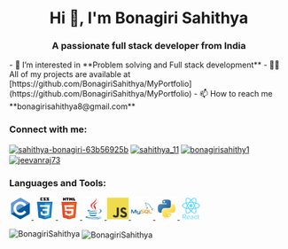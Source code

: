 <h1 align="center">Hi 👋, I'm Bonagiri Sahithya</h1>
<h3 align="center">A passionate full stack developer from India</h3>
- 👀 I’m interested in **Problem solving and Full stack development**
- 👨‍💻 All of my projects are available at [https://github.com/BonagiriSahithya/MyPortfolio](https://github.com/BonagiriSahithya/MyPortfolio)
- 📫 How to reach me **bonagirisahithya8@gmail.com**

<h3 align="left">Connect with me:</h3>
<p align="left">
<a href="https://www.linkedin.com/in/sahithya-bonagiri-63b56925b/" target="blank"><img align="center" src="https://raw.githubusercontent.com/rahuldkjain/github-profile-readme-generator/master/src/images/icons/Social/linked-in-alt.svg" alt="sahithya-bonagiri-63b56925b" height="30" width="40" /></a>
<a href="https://www.codechef.com/users/sahithya_11" target="blank"><img align="center" src="https://cdn.jsdelivr.net/npm/simple-icons@3.1.0/icons/codechef.svg" alt="sahithya_11" height="30" width="40" /></a>
<a href="https://www.hackerrank.com/profile/bonagirisahithy1" target="blank"><img align="center" src="https://raw.githubusercontent.com/rahuldkjain/github-profile-readme-generator/master/src/images/icons/Social/hackerrank.svg" alt="bonagirisahithy1" height="30" width="40" /></a>
<a href="https://www.leetcode.com/jeevanraj73" target="blank"><img align="center" src="https://raw.githubusercontent.com/rahuldkjain/github-profile-readme-generator/master/src/images/icons/Social/leet-code.svg" alt="jeevanraj73" height="30" width="40" /></a>
</p>
<h3 align="left">Languages and Tools:</h3>
<p align="left"> <a href="https://www.cprogramming.com/" target="_blank" rel="noreferrer"> <img src="https://raw.githubusercontent.com/devicons/devicon/master/icons/c/c-original.svg" alt="c" width="40" height="40"/> </a> <a href="https://www.w3schools.com/css/" target="_blank" rel="noreferrer"> <img src="https://raw.githubusercontent.com/devicons/devicon/master/icons/css3/css3-original-wordmark.svg" alt="css3" width="40" height="40"/> </a> <a href="https://www.w3.org/html/" target="_blank" rel="noreferrer"> <img src="https://raw.githubusercontent.com/devicons/devicon/master/icons/html5/html5-original-wordmark.svg" alt="html5" width="40" height="40"/> </a> <a href="https://www.java.com" target="_blank" rel="noreferrer"> <img src="https://raw.githubusercontent.com/devicons/devicon/master/icons/java/java-original.svg" alt="java" width="40" height="40"/> </a> <a href="https://developer.mozilla.org/en-US/docs/Web/JavaScript" target="_blank" rel="noreferrer"> <img src="https://raw.githubusercontent.com/devicons/devicon/master/icons/javascript/javascript-original.svg" alt="javascript" width="40" height="40"/> </a> <a href="https://www.mysql.com/" target="_blank" rel="noreferrer"> <img src="https://raw.githubusercontent.com/devicons/devicon/master/icons/mysql/mysql-original-wordmark.svg" alt="mysql" width="40" height="40"/> </a> <a href="https://www.python.org" target="_blank" rel="noreferrer"> <img src="https://raw.githubusercontent.com/devicons/devicon/master/icons/python/python-original.svg" alt="python" width="40" height="40"/> </a> <a href="https://reactjs.org/" target="_blank" rel="noreferrer"> <img src="https://raw.githubusercontent.com/devicons/devicon/master/icons/react/react-original-wordmark.svg" alt="react" width="40" height="40"/> </a> </p>
<p><img align="left" src="https://github-readme-stats.vercel.app/api/top-langs?username=BonagiriSahithya&show_icons=true&locale=en&layout=compact" alt="BonagiriSahithya" /></p>
<p>&nbsp;<img align="center" src="https://github-readme-stats.vercel.app/api?username=BonagiriSahithya&show_icons=true&locale=en" alt="BonagiriSahithya" /></p>

